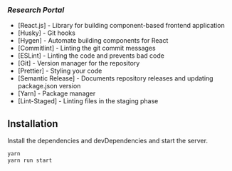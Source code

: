 ### _Research Portal_

-   [React.js] - Library for building component-based frontend application
-   [Husky] - Git hooks
-   [Hygen] - Automate building components for React
-   [Commitlint] - Linting the git commit messages
-   [ESLint] - Linting the code and prevents bad code
-   [Git] - Version manager for the repository
-   [Prettier] - Styling your code
-   [Semantic Release] - Documents repository releases and updating package.json version
-   [Yarn] - Package manager
-   [Lint-Staged] - Linting files in the staging phase

## Installation

Install the dependencies and devDependencies and start the server.

```sh
yarn
yarn run start
```
